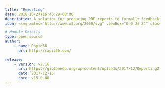 ```yaml
---
title: "Reporting"
date: 2018-10-27T16:40:29+08:00
description: A solution for producing PDF reports to formally feedback student progress to parents, students and other schools. This open source module can be customised by contacting [Rapid36](http://rapid36.com/). Documentation included in the /documents folders within the module. 
icon: <svg xmlns="http://www.w3.org/2000/svg" viewBox="0 0 24 24" class="w-8"><path class="fill-current" d="M4 4h16a2 2 0 0 1 2 2v12a2 2 0 0 1-2 2H4a2 2 0 0 1-2-2V6c0-1.1.9-2 2-2zm13 3a1 1 0 0 0 0 2h2a1 1 0 0 0 0-2h-2zm-2 4a1 1 0 0 0 0 2h4a1 1 0 0 0 0-2h-4zm1 4a1 1 0 0 0 0 2h3a1 1 0 0 0 0-2h-3z"></path><path class="fill-primary" d="M8 12a3 3 0 1 1 0-6 3 3 0 0 1 0 6zm-2 2h4a2 2 0 0 1 2 2v1a1 1 0 0 1-1 1H5a1 1 0 0 1-1-1v-1c0-1.1.9-2 2-2z"></path></svg>

# Module Details
type: open source
author: 
    - name: Rapid36
      url: http://rapid36.com/
    
release: 
    - version: v2.16
      url: https://gibbonedu.org/wp-content/uploads/2017/12/Reporting2.16.zip
      date: 2017-12-15
      core: v15.0.00
---
```


